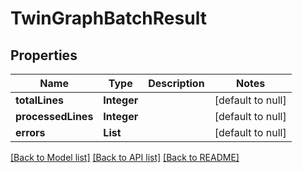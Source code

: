 # TwinGraphBatchResult
## Properties

| Name | Type | Description | Notes |
|------------ | ------------- | ------------- | -------------|
| **totalLines** | **Integer** |  | [default to null] |
| **processedLines** | **Integer** |  | [default to null] |
| **errors** | **List** |  | [default to null] |

[[Back to Model list]](../README.md#documentation-for-models) [[Back to API list]](../README.md#documentation-for-api-endpoints) [[Back to README]](../README.md)

